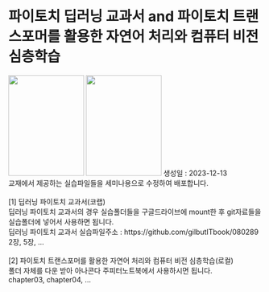 # 파이토치 딥러닝 교과서 and 파이토치 트랜스포머를 활용한 자연어 처리와 컴퓨터 비전 심층학습 
<img src = 'https://image.yes24.com/goods/107664335/XL' width = 150 height = 200>
<img src = 'https://encrypted-tbn0.gstatic.com/images?q=tbn:ANd9GcT2xvNIarL7WT77fWaI9dHJUrndNEjDYoIKXQ&usqp=CAU' width = 150 height = 200>
생성일 : 2023-12-13<br/>
교재에서 제공하는 실습파일들을 세미나용으로 수정하여 배포합니다.<br/>
<br/>
[1] 딥러닝 파이토치 교과서(코랩)<br/>
딥러닝 파이토치 교과서의 경우 실습폴더들을 구글드라이브에 mount한 후 git자료들을 실습폴더에 넣어서 사용하면 됩니다.<br/>
딥러닝 파이토치 교과서 실습파일주소 : https://github.com/gilbutITbook/080289<br/>
2장, 5장, ...<br/>
<br/>
[2] 파이토치 트랜스포머를 활용한 자연어 처리와 컴퓨터 비전 심층학습(로컬) <br/>
폴더 자체를 다운 받아 아나콘다 주피터노트북에서 사용하시면 됩니다.<br/>
chapter03, chapter04, ...
